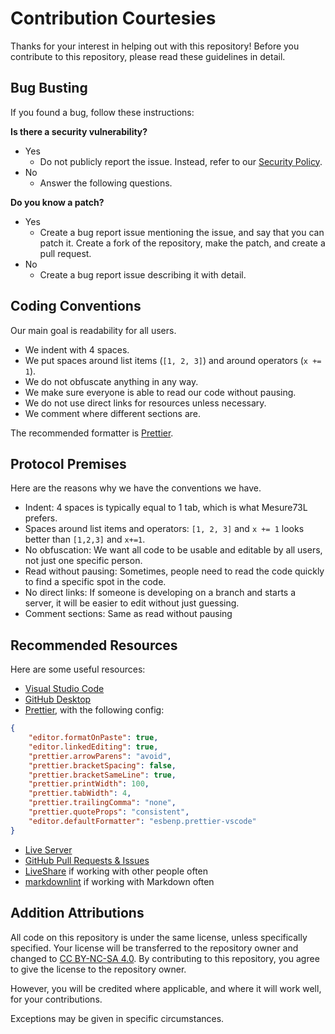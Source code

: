 # Contribution Courtesies

Thanks for your interest in helping out with this repository! Before you contribute to this repository, please read these guidelines in detail.

## Bug Busting

If you found a bug, follow these instructions:

**Is there a security vulnerability?**

- Yes
  - Do not publicly report the issue. Instead, refer to our [Security Policy](https://github.com/twelve-of-code-official/.github/blob/main/SECURITY.md).
- No
  - Answer the following questions.

**Do you know a patch?**

- Yes
  - Create a bug report issue mentioning the issue, and say that you can patch it. Create a fork of the repository, make the patch, and create a pull request.
- No
  - Create a bug report issue describing it with detail.

## Coding Conventions

Our main goal is readability for all users.

- We indent with 4 spaces.
- We put spaces around list items (`[1, 2, 3]`) and around operators (`x += 1`).
- We do not obfuscate anything in any way.
- We make sure everyone is able to read our code without pausing.
- We do not use direct links for resources unless necessary.
- We comment where different sections are.

The recommended formatter is [Prettier](https://prettier.io/).

## Protocol Premises

Here are the reasons why we have the conventions we have.

- Indent: 4 spaces is typically equal to 1 tab, which is what Mesure73L prefers.
- Spaces around list items and operators: `[1, 2, 3]` and `x += 1` looks better than `[1,2,3]` and `x+=1`.
- No obfuscation: We want all code to be usable and editable by all users, not just one specific person.
- Read without pausing: Sometimes, people need to read the code quickly to find a specific spot in the code.
- No direct links: If someone is developing on a branch and starts a server, it will be easier to edit without just guessing.
- Comment sections: Same as read without pausing

## Recommended Resources

Here are some useful resources:

- [Visual Studio Code](https://visualstudio.microsoft.com/downloads/)
- [GitHub Desktop](https://desktop.github.com/)
- [Prettier](https://marketplace.visualstudio.com/items?itemName=esbenp.prettier-vscode), with the following config:

```json
{
    "editor.formatOnPaste": true,
    "editor.linkedEditing": true,
    "prettier.arrowParens": "avoid",
    "prettier.bracketSpacing": false,
    "prettier.bracketSameLine": true,
    "prettier.printWidth": 100,
    "prettier.tabWidth": 4,
    "prettier.trailingComma": "none",
    "prettier.quoteProps": "consistent",
    "editor.defaultFormatter": "esbenp.prettier-vscode"
}
```

- [Live Server](https://marketplace.visualstudio.com/items?itemName=ritwickdey.LiveServer)
- [GitHub Pull Requests & Issues](https://marketplace.visualstudio.com/items?itemName=GitHub.vscode-pull-request-github)
- [LiveShare](https://marketplace.visualstudio.com/items?itemName=MS-vsliveshare.vsliveshare) if working with other people often
- [markdownlint](https://marketplace.visualstudio.com/items?itemName=DavidAnson.vscode-markdownlint) if working with Markdown often

## Addition Attributions

All code on this repository is under the same license, unless specifically specified. Your license will be transferred to the repository owner and changed to [CC BY-NC-SA 4.0](https://creativecommons.org/licenses/by-nc-sa/4.0/deed.en). By contributing to this repository, you agree to give the license to the repository owner.

However, you will be credited where applicable, and where it will work well, for your contributions.

Exceptions may be given in specific circumstances.

